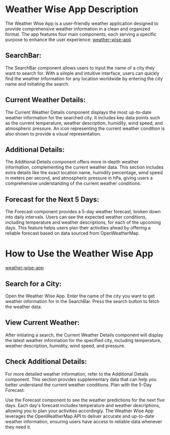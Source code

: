 # Weather Wise App Description
The Weather Wise App is a user-friendly weather application designed to provide comprehensive weather information in a clean and organized format. The app features four main components, each serving a specific purpose to enhance the user experience:
[weather-wise-app](https://weather-forecast-app-jade.vercel.app/)

## SearchBar:

The SearchBar component allows users to input the name of a city they want to search for. With a simple and intuitive interface, users can quickly find the weather information for any location worldwide by entering the city name and initiating the search.

## Current Weather Details:

The Current Weather Details component displays the most up-to-date weather information for the searched city. It includes key data points such as the current temperature, weather description, humidity, wind speed, and atmospheric pressure. An icon representing the current weather condition is also shown to provide a visual representation.

## Additional Details:

The Additional Details component offers more in-depth weather information, complementing the current weather data. This section includes extra details like the exact location name, humidity percentage, wind speed in meters per second, and atmospheric pressure in hPa, giving users a comprehensive understanding of the current weather conditions.

## Forecast for the Next 5 Days:

The Forecast component provides a 5-day weather forecast, broken down into daily intervals. Users can see the expected weather conditions, including temperature and weather descriptions, for each of the upcoming days. This feature helps users plan their activities ahead by offering a reliable forecast based on data sourced from OpenWeatherMap.

# How to Use the Weather Wise App
[weather-wise-app](https://weather-forecast-app-jade.vercel.app/)

## Search for a City:

Open the Weather Wise App.
Enter the name of the city you want to get weather information for in the SearchBar.
Press the search button to fetch the weather data.

## View Current Weather:

After initiating a search, the Current Weather Details component will display the latest weather information for the specified city, including temperature, weather description, humidity, wind speed, and pressure.

## Check Additional Details:

For more detailed weather information, refer to the Additional Details component. This section provides supplementary data that can help you better understand the current weather conditions.
Plan with the 5-Day Forecast:

Use the Forecast component to see the weather predictions for the next five days. Each day's forecast includes temperature and weather descriptions, allowing you to plan your activities accordingly.
The Weather Wise App leverages the OpenWeatherMap API to deliver accurate and up-to-date weather information, ensuring users have access to reliable data whenever they need it.